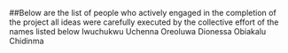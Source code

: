 ##Below are the list of people who actively engaged in the completion of the project 
 all ideas were carefully executed by the collective effort of the names listed below 
 Iwuchukwu Uchenna Oreoluwa
 Dionessa Obiakalu Chidinma 
 
